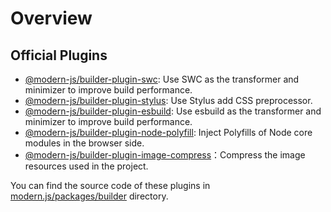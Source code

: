 # Overview

## Official Plugins

- [@modern-js/builder-plugin-swc](/plugins/plugin-swc.html): Use SWC as the transformer and minimizer to improve build performance.
- [@modern-js/builder-plugin-stylus](/plugins/plugin-stylus.html): Use Stylus add CSS preprocessor.
- [@modern-js/builder-plugin-esbuild](/plugins/plugin-esbuild.html): Use esbuild as the transformer and minimizer to improve build performance.
- [@modern-js/builder-plugin-node-polyfill](/plugins/plugin-node-polyfill.html): Inject Polyfills of Node core modules in the browser side.
- [@modern-js/builder-plugin-image-compress](/plugins/plugin-image-compress.html)：Compress the image resources used in the project.

You can find the source code of these plugins in [modern.js/packages/builder](https://github.com/modern-js-dev/modern.js/tree/main/packages/builder) directory.
